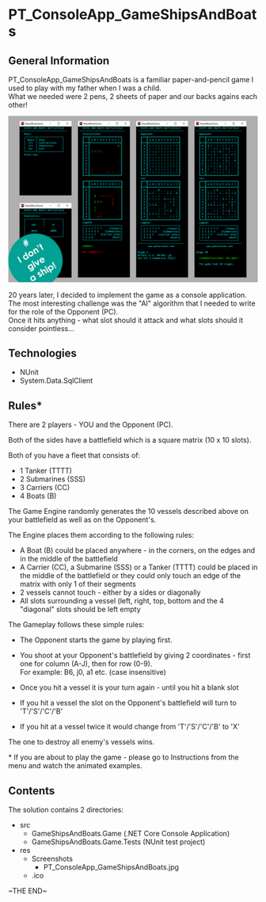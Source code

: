 # PT_ConsoleApp_GameShipsAndBoats

## General Information

PT_ConsoleApp_GameShipsAndBoats is a familiar paper-and-pencil game I used to play with my father when I was a child.  
What we needed were 2 pens, 2 sheets of paper and our backs agains each other!

![GitHub Logo](res/scrot/PT_ConsoleApp_GameShipsAndBoats.jpg)

20 years later, I decided to implement the game as a console application.  
The most interesting challenge was the "AI" algorithm that I needed to write for the role of the Opponent (PC).  
Once it hits anything - what slot should it attack and what slots should it consider pointless...

## Technologies

- NUnit
- System.Data.SqlClient

## Rules\*

There are 2 players - YOU and the Opponent (PC).

Both of the sides have a battlefield which is a square matrix (10 x 10 slots).

Both of you have a fleet that consists of:

- 1 Tanker (TTTT)
- 2 Submarines (SSS)
- 3 Carriers (CC)
- 4 Boats (B)

The Game Engine randomly generates the 10 vessels described above on your battlefield as well as on the Opponent's.

The Engine places them according to the following rules:

- A Boat (B) could be placed anywhere - in the corners, on the edges and in the middle of the battlefield
- A Carrier (CC), a Submarine (SSS) or a Tanker (TTTT) could be placed in the middle of the battlefield or they could only touch an edge of the matrix with only 1 of their segments
- 2 vessels cannot touch - either by a sides or diagonally
- All slots surrounding a vessel (left, right, top, bottom and the 4 "diagonal" slots should be left empty

The Gameplay follows these simple rules:

- The Opponent starts the game by playing first.
- You shoot at your Opponent's battlefield by giving 2 coordinates - first one for column (A-J), then for row (0-9).  
  For example: B6, j0, a1 etc. (case insensitive)

- Once you hit a vessel it is your turn again - until you hit a blank slot
- If you hit a vessel the slot on the Opponent's battlefield will turn to 'T'/'S'/'C'/'B'
- If you hit at a vessel twice it would change from 'T'/'S'/'C'/'B' to 'X'

The one to destroy all enemy's vessels wins.

\* If you are about to play the game - please go to Instructions from the menu and watch the animated examples.

## Contents

The solution contains 2 directories:

- src
  - GameShipsAndBoats.Game (.NET Core Console Application)
  - GameShipsAndBoats.Game.Tests (NUnit test project)
- res
  - Screenshots
    - PT_ConsoleApp_GameShipsAndBoats.jpg
  - .ico

\~THE END\~
